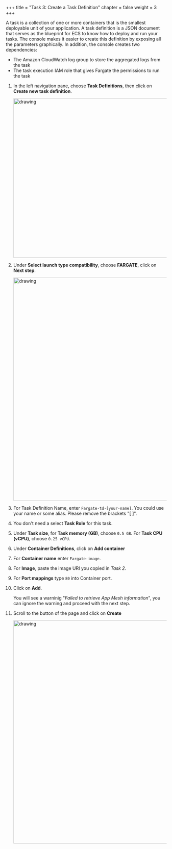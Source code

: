 +++ 
title = "Task 3: Create a Task Definition" 
chapter = false 
weight = 3 
+++


A task is a collection of one or more containers that is the smallest deployable unit of your application. A task definition is a JSON document that serves as the blueprint for ECS to know how to deploy and run your tasks.
The console makes it easier to create this definition by exposing all the parameters graphically. In addition, the console creates two dependencies:

- The Amazon CloudWatch log group to store the aggregated logs from the task
- The task execution IAM role that gives Fargate the permissions to run the task

1. In the left navigation pane, choose **Task Definitions**, then click on **Create new task definition**.
 
 	<img src="../images/Picture8.png" alt="drawing" width="500"/>
 
1. Under **Select launch type compatibility**, choose **FARGATE**, click on **Next step**.
 
	<img src="../images/Picture9.png" alt="drawing" width="700"/>
 
1. For Task Definition Name, enter `Fargate-td-[your-name]`. You could use your name or some alias. Please remove the brackets "[ ]".

1. You don't need a select **Task Role** for this task.

1. Under **Task size**, for **Task memory (GB)**, choose `0.5 GB`. For **Task CPU (vCPU)**, choose `0.25 vCPU`.

1. Under **Container Definitions**, click on **Add container**

1. For **Container name** enter `Fargate-image`.

1. For **Image**, paste the image URI you copied in *Task 2*.

1. For **Port mappings** type `80` into Container port.

1. Click on **Add**.

	You will see a warninig "*Failed to retrieve App Mesh information*", you can ignore the warning and proceed with the next step.

1. Scroll to the button of the page and click on **Create**

	<img src="../images/Picture14.png" alt="drawing" width="700"/>